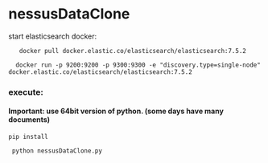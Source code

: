 # nessusDataClone

start elasticsearch docker:
```
   docker pull docker.elastic.co/elasticsearch/elasticsearch:7.5.2 
 ``` 
 ```
   docker run -p 9200:9200 -p 9300:9300 -e "discovery.type=single-node" docker.elastic.co/elasticsearch/elasticsearch:7.5.2
 ```
 ### execute:
 #### Important: use 64bit version of python. (some days have many documents)
  
 ```
 pip install 
 ``` 
 
```
 python nessusDataClone.py 
``` 

